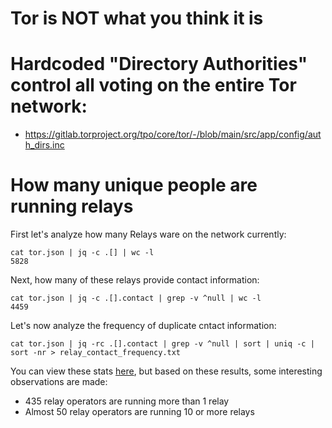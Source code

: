 # Tor is NOT what you think it is


# Hardcoded "Directory Authorities" control all voting on the entire Tor network:
 - https://gitlab.torproject.org/tpo/core/tor/-/blob/main/src/app/config/auth_dirs.inc

# How many unique people are running relays

First let's analyze how many Relays ware on the network currently:
```
cat tor.json | jq -c .[] | wc -l
5828
```

Next, how many of these relays provide contact information:
```
cat tor.json | jq -c .[].contact | grep -v ^null | wc -l
4459
```

Let's now analyze the frequency of duplicate cntact information:
```
cat tor.json | jq -rc .[].contact | grep -v ^null | sort | uniq -c | sort -nr > relay_contact_frequency.txt
```

You can view these stats [here](./relay_contact_frequency.txt), but based on these results, some interesting observations are made:
- 435 relay operators are running more than 1 relay
- Almost 50 relay operators are running 10 or more relays